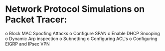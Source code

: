 # Network Protocol Simulations on Packet Tracer:
o	Block MAC Spoofing Attacks
o	Configure SPAN
o	Enable DHCP Snooping
o	Dynamic Arp inspection
o	Subnetting
o	Configuring ACL's
o	Configuring EIGRP and IPsec VPN
